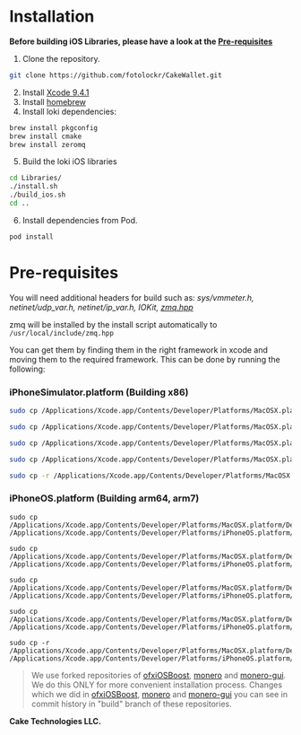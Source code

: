 # Installation

**Before building iOS Libraries, please have a look at the [Pre-requisites](#pre-requisites)**

1. Clone the repository.
```sh
git clone https://github.com/fotolockr/CakeWallet.git
```
2. Install [Xcode 9.4.1](https://developer.apple.com/download/more/)
3. Install [homebrew](https://brew.sh/)
4. Install loki dependencies:
```sh
brew install pkgconfig
brew install cmake
brew install zeromq
```
5. Build the loki iOS libraries
```sh
cd Libraries/
./install.sh
./build_ios.sh
cd ..
```
6. Install dependencies from Pod.
```sh
pod install
```

# Pre-requisites

You will need additional headers for build such as: *sys/vmmeter.h, netinet/udp_var.h, netinet/ip_var.h, IOKit, [zmq.hpp](https://github.com/zeromq/cppzmq)*

zmq will be installed by the install script automatically to `/usr/local/include/zmq.hpp`

You can get them by finding them in the right framework in xcode and moving them to the required framework. This can be done by running the following:

### iPhoneSimulator.platform (Building x86)
```sh
sudo cp /Applications/Xcode.app/Contents/Developer/Platforms/MacOSX.platform/Developer/SDKs/MacOSX.sdk/usr/include/sys/vmmeter.h /Applications/Xcode.app/Contents/Developer/Platforms/iPhoneSimulator.platform/Developer/SDKs/iPhoneSimulator.sdk/usr/include/sys/

sudo cp /Applications/Xcode.app/Contents/Developer/Platforms/MacOSX.platform/Developer/SDKs/MacOSX.sdk/usr/include/netinet/udp_var.h /Applications/Xcode.app/Contents/Developer/Platforms/iPhoneSimulator.platform/Developer/SDKs/iPhoneSimulator.sdk/usr/include/netinet/

sudo cp /Applications/Xcode.app/Contents/Developer/Platforms/MacOSX.platform/Developer/SDKs/MacOSX.sdk/usr/include/netinet/ip_var.h /Applications/Xcode.app/Contents/Developer/Platforms/iPhoneSimulator.platform/Developer/SDKs/iPhoneSimulator.sdk/usr/include/netinet/

sudo cp /Applications/Xcode.app/Contents/Developer/Platforms/MacOSX.platform/Developer/SDKs/MacOSX.sdk/usr/include/libkern/OSTypes.h /Applications/Xcode.app/Contents/Developer/Platforms/iPhoneSimulator.platform/Developer/SDKs/iPhoneSimulator.sdk/usr/include/libkern

sudo cp -r /Applications/Xcode.app/Contents/Developer/Platforms/MacOSX.platform/Developer/SDKs/MacOSX.sdk/System/Library/Frameworks/IOKit.framework/Versions/A/Headers /Applications/Xcode.app/Contents/Developer/Platforms/iPhoneSimulator.platform/Developer/SDKs/iPhoneSimulator.sdk/System/Library/Frameworks/IOKit.framework
```

### iPhoneOS.platform (Building arm64, arm7)
```
sudo cp /Applications/Xcode.app/Contents/Developer/Platforms/MacOSX.platform/Developer/SDKs/MacOSX.sdk/usr/include/sys/vmmeter.h /Applications/Xcode.app/Contents/Developer/Platforms/iPhoneOS.platform/Developer/SDKs/iPhoneOS.sdk/usr/include/sys/

sudo cp /Applications/Xcode.app/Contents/Developer/Platforms/MacOSX.platform/Developer/SDKs/MacOSX.sdk/usr/include/netinet/udp_var.h /Applications/Xcode.app/Contents/Developer/Platforms/iPhoneOS.platform/Developer/SDKs/iPhoneOS.sdk/usr/include/netinet/

sudo cp /Applications/Xcode.app/Contents/Developer/Platforms/MacOSX.platform/Developer/SDKs/MacOSX.sdk/usr/include/netinet/ip_var.h /Applications/Xcode.app/Contents/Developer/Platforms/iPhoneOS.platform/Developer/SDKs/iPhoneOS.sdk/usr/include/netinet/

sudo cp /Applications/Xcode.app/Contents/Developer/Platforms/MacOSX.platform/Developer/SDKs/MacOSX.sdk/usr/include/libkern/OSTypes.h /Applications/Xcode.app/Contents/Developer/Platforms/iPhoneOS.platform/Developer/SDKs/iPhoneOS.sdk/usr/include/libkern

sudo cp -r /Applications/Xcode.app/Contents/Developer/Platforms/MacOSX.platform/Developer/SDKs/MacOSX.sdk/System/Library/Frameworks/IOKit.framework/Versions/A/Headers /Applications/Xcode.app/Contents/Developer/Platforms/iPhoneOS.platform/Developer/SDKs/iPhoneOS.sdk/System/Library/Frameworks/IOKit.framework
```

> We use forked repositories of [ofxiOSBoost](https://github.com/fotolockr/ofxiOSBoost), [monero](https://github.com/fotolockr/monero) and [monero-gui](https://github.com/fotolockr/monero-gui). We do this ONLY for more convenient installation process. Changes which we did in [ofxiOSBoost](https://github.com/fotolockr/ofxiOSBoost), [monero](https://github.com/fotolockr/monero) and [monero-gui](https://github.com/fotolockr/monero-gui) you can see in commit history in "build" branch of these repositories.

**Cake Technologies LLC.**
